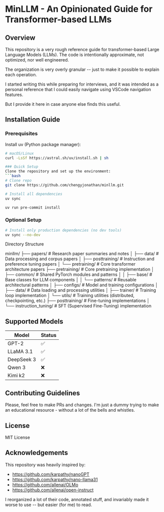   # MinLLM - An Opinionated Guide for Transformer-based LLMs

  ## Overview

  This repository is a very rough reference guide for transformer-based Large Language Models (LLMs). The code is intentionally approximate, not optimized, nor well engineered.

  The organization is very overly granular -- just to make it possible to explain each operation.

  I started writing this while preparing for interviews, and it was intended as a personal reference that I could easily navigate using VSCode navigation features.

  But I provide it here in case anyone else finds this useful.

## Installation Guide

### Prerequisites

Install uv (Python package manager):
```bash
# macOS/Linux
curl -LsSf https://astral.sh/uv/install.sh | sh

### Quick Setup
Clone the repository and set up the environment:
```bash
# Clone repo
git clone https://github.com/chengyjonathan/minllm.git

# Install all dependencies
uv sync

uv run pre-commit install
```

### Optional Setup

```bash
# Install only production dependencies (no dev tools)
uv sync --no-dev
```

  Directory Structure

  minllm/
  ├── papers/              # Research paper summaries and notes
  │   ├── data/           # Data processing and corpus papers
  │   ├── posttraining/   # Instruction and preference tuning papers
  │   └── pretraining/    # Core transformer architecture papers
  ├── pretraining/        # Core pretraining implementation
  │   ├── common/         # Shared PyTorch modules and patterns
  │   │   ├── base/      # Base classes for LLM components
  │   │   └── patterns/  # Reusable architectural patterns
  │   ├── configs/       # Model and training configurations
  │   ├── data/          # Data loading and processing utilities
  │   ├── trainer/       # Training loop implementation
  │   └── utils/         # Training utilities (distributed, checkpointing, etc.)
  ├── posttraining/       # Fine-tuning implementations
  │   └── instruction_tuning/  # SFT (Supervised Fine-Tuning) implementation

## Supported Models

| Model | Status |
|-------|--------|
| GPT-2 | ✅ |
| LLaMA 3.1 | ✅ |
| DeepSeek 3 | ✅ |
| Qwen 3 | ❌ |
| Kimi k2 | ❌ |

## Contributing Guidelines

Please, feel free to make PRs and changes. I'm just a dummy trying to make an educational resource - without a lot of the bells and whistles.

## License

MIT License

## Acknowledgements

  This repository was heavily inspired by:

  - https://github.com/karpathy/nanoGPT
  - https://github.com/karpathy/nano-llama31
  - https://github.com/allenai/OLMo
  - https://github.com/allenai/open-instruct

I reorganized a lot of their code, annotated stuff, and invariably made it worse to use -- but easier (for me) to read.
